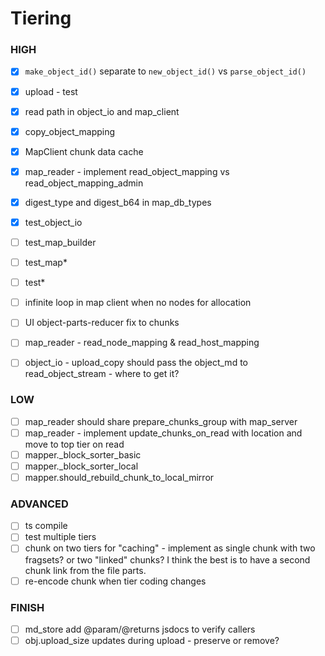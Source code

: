 # Tiering

### HIGH
- [x] `make_object_id()` separate to `new_object_id()` vs `parse_object_id()`
- [x] upload - test
- [x] read path in object_io and map_client
- [x] copy_object_mapping
- [x] MapClient chunk data cache
- [x] map_reader - implement read_object_mapping vs read_object_mapping_admin
- [x] digest_type and digest_b64 in map_db_types

- [x] test_object_io
- [ ] test_map_builder
- [ ] test_map*
- [ ] test*

- [ ] infinite loop in map client when no nodes for allocation
- [ ] UI object-parts-reducer fix to chunks
- [ ] map_reader - read_node_mapping & read_host_mapping
- [ ] object_io - upload_copy should pass the object_md to read_object_stream - where to get it?

### LOW
- [ ] map_reader should share prepare_chunks_group with map_server
- [ ] map_reader - implement update_chunks_on_read with location and move to top tier on read
- [ ] mapper._block_sorter_basic
- [ ] mapper._block_sorter_local
- [ ] mapper.should_rebuild_chunk_to_local_mirror

### ADVANCED
- [ ] ts compile
- [ ] test multiple tiers
- [ ] chunk on two tiers for "caching" - implement as single chunk with two fragsets? or two "linked" chunks? I think the best is to have a second chunk link from the file parts.
- [ ] re-encode chunk when tier coding changes

### FINISH
- [ ] md_store add @param/@returns jsdocs to verify callers
- [ ] obj.upload_size updates during upload - preserve or remove?
